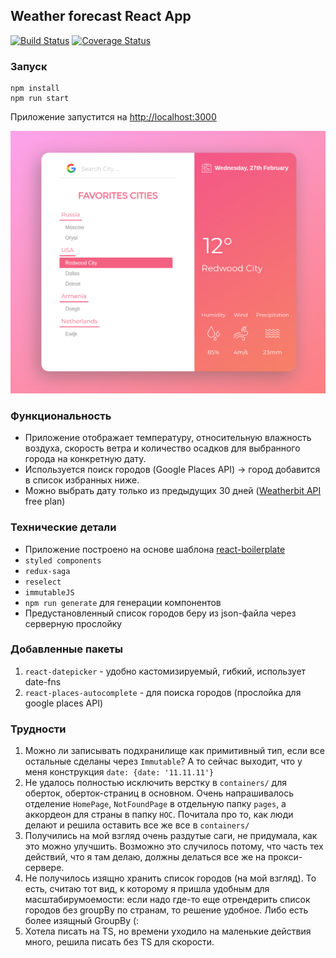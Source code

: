 ## Weather forecast React App

[![Build Status](https://travis-ci.com/haritonasty/forecast.svg?token=B58U9iPoxqXxExhvJm4a&branch=develop)](https://travis-ci.com/haritonasty/forecast)
[![Coverage Status](https://coveralls.io/repos/github/haritonasty/forecast/badge.svg?branch=configure-future-badges&t=VzvIPZ)](https://coveralls.io/github/haritonasty/forecast?branch=develop)
### Запуск
```
npm install
npm run start
```
Приложение запустится на [http://localhost:3000](http://localhost:3000)

![](./assets/screenshot.png)


### Функциональность
- Приложение отображает температуру, относительную влажность воздуха, скорость ветра и количество осадков для выбранного города на конкретную дату.
- Используется поиск городов (Google Places API) -> город добавится в список избранных ниже.
- Можно выбрать дату только из предыдущих 30 дней ([Weatherbit API](https://www.weatherbit.io/) free plan)

### Технические детали

- Приложение построено на основе шаблона [react-boilerplate](https://github.com/react-boilerplate/react-boilerplate)
- `styled components`
- `redux-saga`
- `reselect`
- `immutableJS`
- `npm run generate` для генерации компонентов
- Предустановленный список городов беру из json-файла через серверную прослойку


### Добавленные пакеты 
1. `react-datepicker` - удобно кастомизируемый, гибкий, использует date-fns
2. `react-places-autocomplete` - для поиска городов (прослойка для google places API) 



### Трудности
1. Можно ли записывать подхранилище как примитивный тип, если все остальные сделаны через `Immutable`? А то сейчас выходит, что у меня конструкция `date: {date: '11.11.11'}`
3. Не удалось полностью исключить верстку в `containers/`  для оберток, оберток-страниц в основном. Очень напрашивалось отделение `HomePage`, `NotFoundPage` в отдельную папку `pages`, а аккордеон для страны в папку `HOC`. Почитала про то, как люди делают и решила оставить все же все в `containers/`
4. Получились на мой взгляд очень раздутые саги, не придумала, как это можно улучшить. Возможно это случилось потому, что часть тех действий, что я там делаю, должны делаться все же на прокси-сервере.
5. Не получилось изящно хранить список городов (на мой взгляд). То есть, считаю тот вид, к которому я пришла удобным для масштабирумоемости: если надо где-то еще отрендерить список городов без groupBy по странам, то решение удобное. Либо есть более изящный GroupBy (:
6. Хотела писать на TS, но времени уходило на маленькие действия много, решила писать без TS для скорости.

